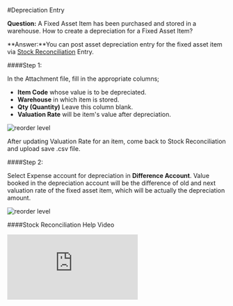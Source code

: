 <!-- add-breadcrumbs -->
#Depreciation Entry

**Question:** A Fixed Asset Item has been purchased and stored in a warehouse. How to create a depreciation for a Fixed Asset Item?

**Answer:**You can post asset depreciation entry for the fixed asset item via [Stock Reconciliation](/docs/user/manual/en/stock/opening-stock.html) Entry.

####Step 1:

In the Attachment file, fill in the appropriate columns;

- **Item Code** whose value is to be depreciated.
- **Warehouse** in which item is stored.
- **Qty (Quantity)** Leave this column blank.
- **Valuation Rate** will be item's value after depreciation.

<img alt="reorder level" class="screenshot" src="{{docs_base_url}}/v12/assets/img/articles/fixed-asset-dep-1.gif">

After updating Valuation Rate for an item, come back to Stock Reconciliation and upload save .csv file.

####Step 2:

Select Expense account for depreciation in **Difference Account**. Value booked in the depreciation account will be the difference of old and next valuation rate of the fixed asset item, which will be actually the depreciation amount.

<img alt="reorder level" class="screenshot" src="{{docs_base_url}}/v12/assets/img/articles/fixed-asset-dep-2.png">

####Stock Reconciliation Help Video

<div class="embed-container">
    <iframe src="https://www.youtube.com/embed/0yPgrtfeCTs" frameborder="0" allowfullscreen></iframe>
</div>